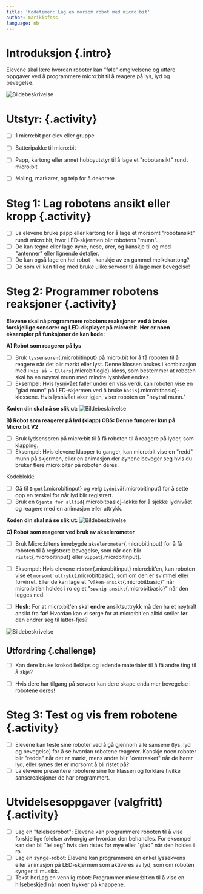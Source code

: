 ```yaml
---
title: 'Kodetimen: Lag en morsom robot med micro:bit'
author: marikisfoss
language: nb
---
```

# Introduksjon {.intro}
  
 Elevene skal lære hvordan roboter kan "føle" omgivelsene og utføre oppgaver ved å programmere micro:bit til å reagere på lys, lyd og bevegelse.

![Bildebeskrivelse](./microbit-robot.png)

# Utstyr:  {.activity}

- [ ] 1 micro:bit per elev eller gruppe
- [ ] Batteripakke til micro:bit
- [ ] Papp, kartong eller annet hobbyutstyr til å lage et "robotansikt" rundt micro:bit
- [ ] Maling, markører, og teip for å dekorere


# Steg 1: Lag robotens ansikt eller kropp {.activity}

- [ ] La elevene bruke papp eller kartong for å lage et morsomt "robotansikt" rundt micro:bit, hvor LED-skjermen blir robotens "munn".
- [ ] De kan tegne eller lage øyne, nese, ører, og kanskje til og med "antenner" eller lignende detaljer.
- [ ] De kan også lage en hel robot - kanskje av en gammel melkekartong? 
- [ ] De som vil kan til og med bruke ulike servoer til å lage mer bevegelse! 

# Steg 2: Programmer robotens reaksjoner {.activity}

**Elevene skal nå programmere robotens reaksjoner ved å bruke forskjellige sensorer og LED-displayet på micro:bit. Her er noen eksempler på funksjoner de kan kode:**

**A) Robot som reagerer på lys**
- [ ] Bruk `lyssensoren`{.microbitinput} på micro:bit for å få roboten til å reagere når det blir mørkt eller lyst. Denne klossen brukes i kombinasjon med `Hvis så - Ellers`{.microbitlogic}-kloss, som bestemmer at roboten skal ha en nøytral munn med mindre lysnivået endres. 
- [ ] Eksempel: Hvis lysnivået faller under en viss verdi, kan roboten vise en "glad munn" på LED-skjermen ved å bruke `basis`{.microbitbasic}-klossene. Hvis lysnivået øker igjen, viser roboten en "nøytral munn."

**Koden din skal nå se slik ut:**
![Bildebeskrivelse](./microbit-robot-1.png)

**B) Robot som reagerer på lyd (klapp) OBS: Denne fungerer kun på Micro:bit V2** 

- [ ] Bruk lydsensoren på micro:bit til å få roboten til å reagere på lyder, som klapping.
- [ ] Eksempel: Hvis elevene klapper to ganger, kan micro:bit vise en "redd" munn på skjermen, eller en animasjon der øynene beveger seg hvis du bruker flere micro:biter på roboten deres.

Kodeblokk:
- [ ] Gå til `Input`{.microbitinput} og velg `Lydnivå`{.microbitinput} for å sette opp en terskel for når lyd blir registrert.
- [ ] Bruk en `Gjenta for alltid`{.microbitbasic}-løkke for å sjekke lydnivået og reagere med en animasjon eller uttrykk.

**Koden din skal nå se slik ut:**
![Bildebeskrivelse](./microbit-robot-2.png)

**C) Robot som reagerer ved bruk av akselerometer**
- [ ] Bruk Micro:bitens innebygde `akselerometer`{.microbitinput} for å få roboten til å registrere bevegelse, som når den blir `ristet`{.microbitinput} eller `vippet`{.microbitinput}.
- [ ] Eksempel: Hvis elevene `rister`{.microbitinput} micro:bit’en, kan roboten vise et `morsomt uttrykk`{.microbitbasic}, som om den er svimmel eller forvirret. Eller de kan lage et "`våken-ansikt`{.microbitbasic}" når micro:bit’en holdes i ro og et "`søvnig-ansikt`{.microbitbasic}" når den legges ned.

- [ ] **Husk:** For at micro:bit'en skal **endre** ansiktsuttrykk må den ha et nøytralt ansikt fra før! Hvordan kan vi sørge for at micro:bit'en alltid smiler før den endrer seg til latter-fjes? 

![Bildebeskrivelse](./microbit-robot-3.png)

## Utfordring {.challenge}
- [ ] Kan dere bruke krokodilleklips og ledende materialer til å få andre ting til å skje?
- [ ] Hvis dere har tilgang på servoer kan dere skape enda mer bevegelse i robotene deres!


# Steg 3: Test og vis frem robotene {.activity}
- [ ] Elevene kan teste sine roboter ved å gå gjennom alle sansene (lys, lyd og bevegelse) for å se hvordan robotene reagerer. Kanskje noen roboter blir "redde" når det er mørkt, mens andre blir "overrasket" når de hører lyd, eller synes det er morsomt å bli ristet på?
- [ ] La elevene presentere robotene sine for klassen og forklare hvilke sansereaksjoner de har programmert.

# Utvidelsesoppgaver (valgfritt) {.activity}
- [ ] Lag en "følelsesrobot": Elevene kan programmere roboten til å vise forskjellige følelser avhengig av hvordan den behandles. For eksempel kan den bli "lei seg" hvis den ristes for mye eller "glad" når den holdes i ro.
- [ ] Lag en synge-robot: Elevene kan programmere en enkel lyssekvens eller animasjon på LED-skjermen som aktiveres av lyd, som om roboten synger til musikk.
- [ ] Tekst herLag en vennlig robot: Programmer micro:bit’en til å vise en hilsebeskjed når noen trykker på knappene.